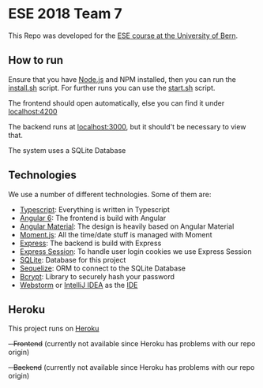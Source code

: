 # ESE 2018 Team 7

This Repo was developed for the [ESE course at the University of Bern](http://scg.unibe.ch/teaching/ese).

## How to run
Ensure that you have [Node.js](https://nodejs.org/en/) and NPM installed, then you can run the [install.sh](https://github.com/scg-unibe-ch/ese2018-team7/blob/master/install.sh) script. For further runs you can use the [start.sh](https://github.com/scg-unibe-ch/ese2018-team7/blob/master/start.sh) script.

The frontend should open automatically, else you can find it under [localhost:4200](http://localhost:4200)

The backend runs at [localhost:3000](http://localhost:3000), but it should't be necessary to view that.

The system uses a SQLite Database

## Technologies
We use a number of different technologies. Some of them are:
- [Typescript](https://www.typescriptlang.org): Everything is written in Typescript
- [Angular 6](https://angular.io/): The frontend is build with Angular
- [Angular Material](https://material.angular.io/): The design is heavily based on Angular Material
- [Moment.js](https://momentjs.com/docs/): All the time/date stuff is managed with Moment
- [Express](https://expressjs.com): The backend is build with Express
- [Express Session](https://github.com/expressjs/session): To handle user login cookies we use Express Session
- [SQLite](https://www.sqlite.org/): Database for this project
- [Sequelize](http://docs.sequelizejs.com/): ORM to connect to the SQLite Database
- [Bcrypt](https://github.com/kelektiv/node.bcrypt.js): Library to securely hash your password
- [Webstorm](https://www.jetbrains.com/webstorm/) or [IntelliJ IDEA](https://www.jetbrains.com/idea/) as the [IDE](https://en.wikipedia.org/wiki/Integrated_development_environment)

## Heroku
This project runs on [Heroku](https://www.heroku.com/)

~~- Frontend~~ (currently not available since Heroku has problems with our repo origin)

~~- Backend~~ (currently not available since Heroku has problems with our repo origin)
